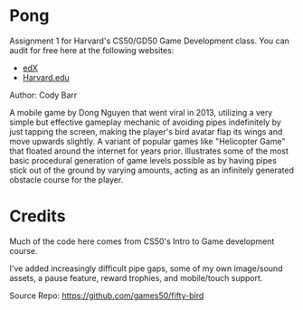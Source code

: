 # Pong

Assignment 1 for Harvard's CS50/GD50 Game Development class.
You can audit for free here at the following websites:

- [edX](https://www.edx.org/course/cs50s-introduction-to-game-development)
- [Harvard.edu](https://cs50.harvard.edu/games/2019/spring/#pong)

Author: Cody Barr

A mobile game by Dong Nguyen that went viral in 2013, utilizing a very simple
but effective gameplay mechanic of avoiding pipes indefinitely by just tapping
the screen, making the player's bird avatar flap its wings and move upwards slightly.
A variant of popular games like "Helicopter Game" that floated around the internet
for years prior. Illustrates some of the most basic procedural generation of game
levels possible as by having pipes stick out of the ground by varying amounts, acting
as an infinitely generated obstacle course for the player.

# Credits

Much of the code here comes from CS50's Intro to Game development course.

I've added increasingly difficult pipe gaps, some of my own image/sound assets,
a pause feature, reward trophies, and mobile/touch support.

Source Repo: https://github.com/games50/fifty-bird
